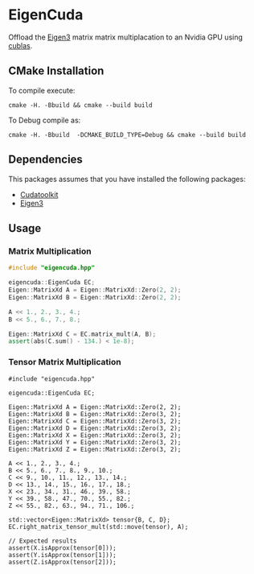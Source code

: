 # EigenCuda

Offload the [Eigen3](http://eigen.tuxfamily.org/index.php?title=Main_Page) matrix matrix multiplacation to an Nvidia GPU
using [cublas](https://docs.nvidia.com/cuda/cublas/index.html).

## CMake Installation

To compile execute:
```
cmake -H. -Bbuild && cmake --build build
```

To Debug compile as:
```
cmake -H. -Bbuild  -DCMAKE_BUILD_TYPE=Debug && cmake --build build
```

## Dependencies

This packages assumes that you have installed the following packages:
  
  * [Cudatoolkit](https://anaconda.org/anaconda/cudatoolkit)
  * [Eigen3](http://eigen.tuxfamily.org/index.php?title=Main_Page)

## Usage
### Matrix Multiplication
```cpp
#include "eigencuda.hpp"

eigencuda::EigenCuda EC;
Eigen::MatrixXd A = Eigen::MatrixXd::Zero(2, 2);
Eigen::MatrixXd B = Eigen::MatrixXd::Zero(2, 2);

A << 1., 2., 3., 4.;
B << 5., 6., 7., 8.;

Eigen::MatrixXd C = EC.matrix_mult(A, B);
assert(abs(C.sum() - 134.) < 1e-8);
```

### Tensor Matrix Multiplication
```
#include "eigencuda.hpp"

eigencuda::EigenCuda EC;

Eigen::MatrixXd A = Eigen::MatrixXd::Zero(2, 2);
Eigen::MatrixXd B = Eigen::MatrixXd::Zero(3, 2);
Eigen::MatrixXd C = Eigen::MatrixXd::Zero(3, 2);
Eigen::MatrixXd D = Eigen::MatrixXd::Zero(3, 2);
Eigen::MatrixXd X = Eigen::MatrixXd::Zero(3, 2);
Eigen::MatrixXd Y = Eigen::MatrixXd::Zero(3, 2);
Eigen::MatrixXd Z = Eigen::MatrixXd::Zero(3, 2);

A << 1., 2., 3., 4.;
B << 5., 6., 7., 8., 9., 10.;
C << 9., 10., 11., 12., 13., 14.;
D << 13., 14., 15., 16., 17., 18.;
X << 23., 34., 31., 46., 39., 58.;
Y << 39., 58., 47., 70., 55., 82.;
Z << 55., 82., 63., 94., 71., 106.;

std::vector<Eigen::MatrixXd> tensor{B, C, D};
EC.right_matrix_tensor_mult(std::move(tensor), A);

// Expected results
assert(X.isApprox(tensor[0]));
assert(Y.isApprox(tensor[1]));
assert(Z.isApprox(tensor[2]));
```